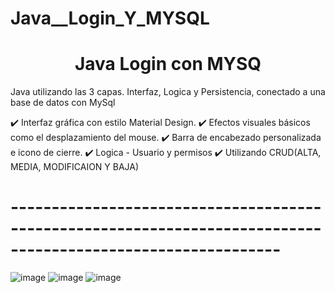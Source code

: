 <h1>Java__Login_Y_MYSQL</h1>
<h1 align="center"> Java Login con MYSQ </h1>
<p>Java utilizando las 3 capas. Interfaz, Logica y Persistencia, conectado a una base de datos con MySql</p>
  <p1>✔️ Interfaz gráfica con estilo Material Design.</p1>
  <p1>✔️ Efectos visuales básicos como el desplazamiento del mouse.</p1>
  <p1>✔️ Barra de encabezado personalizada e icono de cierre.</p1>
  <p1>✔️ Logica - Usuario y permisos </p1> 
  <p1>✔️ Utilizando CRUD(ALTA, MEDIA, MODIFICAION Y BAJA)</p1>

 <h1>-------------------------------------------------------------------------------------------------------------</h1>

![image](https://github.com/SrodriguezZ/Java__Login_Y_MYSQL/assets/117190423/c94bdb05-c164-44b0-b596-0f0445913819)
![image](https://github.com/SrodriguezZ/Java__Login_Y_MYSQL/assets/117190423/4e5d7abd-b2e1-4c73-a430-5db659848bdc)
![image](https://github.com/SrodriguezZ/Java__Login_Y_MYSQL/assets/117190423/754eb56d-45b8-4255-b9b5-9ca567bc0c45)

